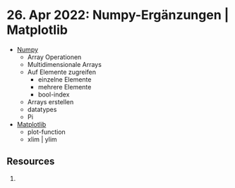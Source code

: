 #  26. Apr 2022: Numpy-Ergänzungen | Matplotlib

- [Numpy](/topics/numpy.ipynb)
	- Array Operationen
	- Multidimensionale Arrays
	- Auf Elemente zugreifen
		- einzelne Elemente
		- mehrere Elemente
		- bool-index
	- Arrays erstellen
	- datatypes
	- Pi
- [Matplotlib](/topics/matplotlib.ipynb)
	- plot-function
	- xlim | ylim

## Resources
1. 